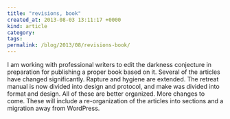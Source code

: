 ```yaml
---
title: "revisions, book"
created_at: 2013-08-03 13:11:17 +0000
kind: article
category: 
tags: 
permalink: /blog/2013/08/revisions-book/
---
```


I am working with professional writers to edit the darkness conjecture in preparation for publishing a proper book based on it. Several of the articles have changed significantly. Rapture and hygiene are extended. The retreat manual is now divided into design and protocol, and make was divided into format and design. All of these are better organized. More changes to come. These will include a re-organization of the articles into sections and a migration away from WordPress.